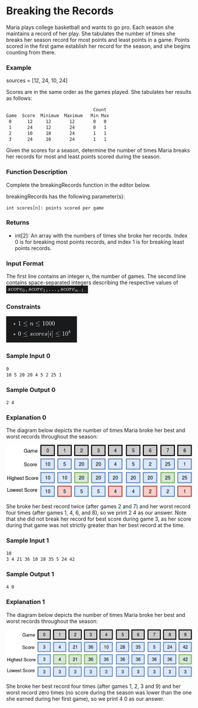 # Breaking the Records

Maria plays college basketball and wants to go pro. Each season she maintains a record of her play. She tabulates the number of times she breaks her season record for most points and least points in a game. Points scored in the first game establish her record for the season, and she begins counting from there.

### Example

sources = [12, 24, 10, 24]

Scores are in the same order as the games played. She tabulates her results as follows:

                                     Count
    Game  Score  Minimum  Maximum   Min Max
     0      12     12       12       0   0
     1      24     12       24       0   1
     2      10     10       24       1   1
     3      24     10       24       1   1

Given the scores for a season, determine the number of times Maria breaks her records for most and least points scored during the season.

### Function Description

Complete the breakingRecords function in the editor below.

breakingRecords has the following parameter(s):

    int scores[n]: points scored per game

### Returns

- int[2]: An array with the numbers of times she broke her records. Index 0 is for breaking most points records, and index 1 is for breaking least points records.

### Input Format

The first line contains an integer n, the number of games.
The second line contains space-separated integers describing the respective values of ![Alt text](images/image.png)

### Constraints

![Alt text](images/image-1.png)

### Sample Input 0

    9
    10 5 20 20 4 5 2 25 1

### Sample Output 0

    2 4

### Explanation 0

The diagram below depicts the number of times Maria broke her best and worst records throughout the season:

![Alt text](images/1487360234-6bca5c518d-breakingbest3.png)

She broke her best record twice (after games 2 and 7) and her worst record four times (after games 1, 4, 6, and 8), so we print 2 4 as our answer. Note that she did not break her record for best score during game 3, as her score during that game was not strictly greater than her best record at the time.

### Sample Input 1

    10
    3 4 21 36 10 28 35 5 24 42

### Sample Output 1

    4 0

### Explanation 1

The diagram below depicts the number of times Maria broke her best and worst records throughout the season:

![Alt text](images/1487360375-aee4388234-breakingbest5.png)

She broke her best record four times (after games
1, 2, 3 and 9) and her worst record zero times (no score during the season was lower than the one she earned during her first game), so we print 4 0 as our answer.
